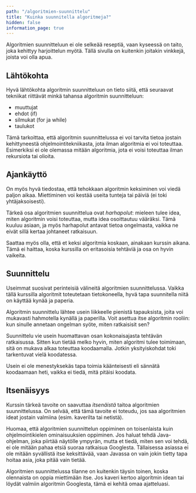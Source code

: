 ```yaml
---
path: "/algoritmien-suunnittelu"
title: "Kuinka suunnitella algoritmeja?"
hidden: false
information_page: true
---
```


Algoritmien suunnitteluun
ei ole selkeää reseptiä, vaan kyseessä on taito,
joka kehittyy harjoittelun myötä.
Tällä sivulla on kuitenkin joitakin vinkkejä,
joista voi olla apua.

## Lähtökohta

Hyvä lähtökohta algoritmin suunnitteluun on tieto siitä,
että seuraavat tekniikat riittävät minkä tahansa algoritmin suunnitteluun:

- muuttujat
- ehdot (if)
- silmukat (for ja while)
- taulukot

Tämä tarkoittaa, että algoritmin suunnittelussa ei voi tarvita tietoa jostain
kehittyneestä ohjelmointitekniikasta, jota ilman algoritmia ei voi toteuttaa.
Esimerkiksi ei ole olemassa mitään algoritmia, jota ei voisi toteuttaa
ilman rekursiota tai olioita.

## Ajankäyttö

On myös hyvä tiedostaa, että tehokkaan algoritmin keksiminen voi viedä paljon aikaa.
Miettiminen voi kestää useita tunteja tai päiviä (ei toki yhtäjaksoisesti).

Tärkeä osa algoritmien suunnittelua ovat _harhapolut_:
mieleen tulee idea, miten algoritmin voisi toteuttaa, mutta idea osoittautuu vääräksi.
Tämä kuuluu asiaan, ja myös harhapolut antavat tietoa ongelmasta,
vaikka ne eivät sillä kertaa johtaneet ratkaisuun.

Saattaa myös olla, että et keksi algoritmia koskaan, ainakaan kurssin aikana.
Tämä ei haittaa, koska kurssilla on eritasoisia tehtäviä ja osa on hyvin vaikeita.

## Suunnittelu

Useimmat suosivat perinteisiä välineitä algoritmien suunnittelussa.
Vaikka tällä kurssilla algoritmit toteutetaan tietokoneella,
hyvä tapa suunnitella niitä on käyttää kynää ja paperia.

Algoritmin suunnittelu lähtee usein liikkeelle pienistä tapauksista,
joita voi mukavasti hahmotella kynällä ja paperilla.
Voit asettua itse algoritmin rooliin: kun sinulle annetaan ongelman syöte,
miten ratkaisisit sen?

Suunnittelu vie usein huomattavan osan kokonaisajasta tehtävän ratkaisussa.
Sitten kun tietää melko hyvin, miten algoritmi tulee toimimaan,
sitä on mukava alkaa toteuttaa koodaamalla.
Jotkin yksityiskohdat toki tarkentuvat vielä koodatessa.

Usein ei ole menestyksekäs tapa toimia käänteisesti eli sännätä koodaamaan heti,
vaikka ei tiedä, mitä pitäisi koodata.

## Itsenäisyys

Kurssin tärkeä tavoite on saavuttaa _itsenäistä_ taitoa algoritmien suunnittelussa.
On selvää, että tämä tavoite ei toteudu, jos saa algoritmien ideat jostain valmiina
(esim. kaverilta tai netistä).

Huomaa, että algoritmien suunnittelun oppiminen on toisenlaista
kuin ohjelmointikielen ominaisuuksien oppiminen.
Jos haluat tehdä Java-ohjelman, joka piirtää näytölle ympyrän, mutta et tiedä,
miten sen voi tehdä, ei ole mitään pahaa etsiä suoraa ratkaisua Googlesta.
Tällaisessa asiassa ei ole mitään syvällistä itse keksittävää,
vaan Javassa on vain jokin tietty tapa hoitaa asia, joka pitää vain tietää.

Algoritmien suunnittelussa tilanne on kuitenkin täysin toinen,
koska olennaista on oppia miettimään itse.
Jos kaveri kertoo algoritmin idean tai löydät valmiin algoritmin Googlesta,
tämä ei kehitä omaa ajatteluasi.